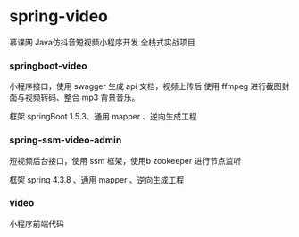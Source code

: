 # spring-video
慕课网 Java仿抖音短视频小程序开发 全栈式实战项目 

### springboot-video
小程序接口，使用 swagger 生成 api 文档，视频上传后 使用 ffmpeg 进行截图封面与视频转码、整合 mp3 背景音乐。

框架 springBoot 1.5.3、通用 mapper 、逆向生成工程

### spring-ssm-video-admin
短视频后台接口，使用 ssm 框架，使用b zookeeper 进行节点监听

框架 spring 4.3.8 、通用 mapper 、逆向生成工程

### video
小程序前端代码